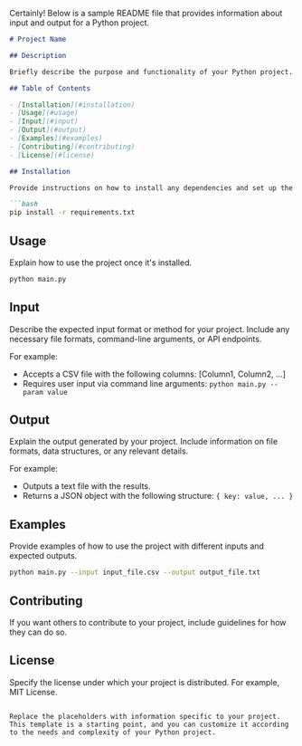 Certainly! Below is a sample README file that provides information about input and output for a Python project.

```markdown
# Project Name

## Description

Briefly describe the purpose and functionality of your Python project.

## Table of Contents

- [Installation](#installation)
- [Usage](#usage)
- [Input](#input)
- [Output](#output)
- [Examples](#examples)
- [Contributing](#contributing)
- [License](#license)

## Installation

Provide instructions on how to install any dependencies and set up the project.

```bash
pip install -r requirements.txt
```

## Usage

Explain how to use the project once it's installed.

```bash
python main.py
```

## Input

Describe the expected input format or method for your project. Include any necessary file formats, command-line arguments, or API endpoints.

For example:
- Accepts a CSV file with the following columns: [Column1, Column2, ...]
- Requires user input via command line arguments: `python main.py --param value`

## Output

Explain the output generated by your project. Include information on file formats, data structures, or any relevant details.

For example:
- Outputs a text file with the results.
- Returns a JSON object with the following structure: `{ key: value, ... }`

## Examples

Provide examples of how to use the project with different inputs and expected outputs.

```bash
python main.py --input input_file.csv --output output_file.txt
```

## Contributing

If you want others to contribute to your project, include guidelines for how they can do so.

## License

Specify the license under which your project is distributed. For example, MIT License.

```

Replace the placeholders with information specific to your project. This template is a starting point, and you can customize it according to the needs and complexity of your Python project.